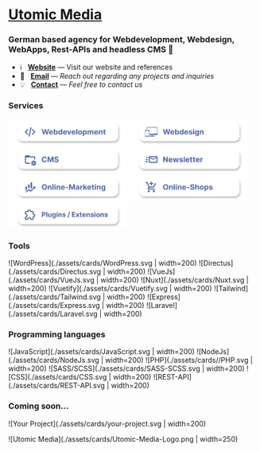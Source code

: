 # [Utomic Media](https://utomic.media)
### German based agency for Webdevelopment, Webdesign, WebApps, Rest-APIs and headless CMS  👋

<!--
**utomic-media/.github** is a ✨ _special_ ✨ repository because its `README.md` (this file) appears on your GitHub profile.
-->
* ℹ️ &nbsp; **[Website](https://utomic.media)** — Visit our website and references
* 📩 &nbsp; **[Email](mailto:hey@utomic.media)** — _Reach out regarding any projects and inquiries_
* 💡 &nbsp; **[Contact](https://utomic.media/kontakt)** — _Feel free to contact us_


<!-- TODO: create tags out of svgs / use list -->
<!-- TODO:  Add Utomic logo to the end -->
<!-- TODO: icon alignment and spacing -->
<!-- TODO: stash commit history (simply "add readme") -->
<!-- TODO: display on github profile -->

### Services

<img 
  src="./assets/cards/Webdevelopment.svg"
  alt="Webdevelopment"
  width="240px"
/>
<img 
  src="./assets/cards/Webdesign.svg"
  alt="Webdesign"
  width="240px"
/>
<img 
  src="./assets/cards/CMS.svg"
  alt="CMS"
  width="240px"
/>
<img 
  src="./assets/cards/Newsletter.svg"
  alt="Newsletter"
  width="240px"
/>
<img 
  src="./assets/cards/Online-Marketing.svg"
  alt="Online-Marketing"
  width="240px"
/>
<img 
  src="./assets/cards/Online-Shops.svg"
  alt="Online-Shops"
  width="240px"
/>
<img 
  src="./assets/cards/Plugin-Extensions.svg"
  alt="Plugins and Extensions"
  width="240px"
/>

     
### Tools
![WordPress](./assets/cards/WordPress.svg | width=200)
![Directus](./assets/cards/Directus.svg | width=200)
![VueJs](./assets/cards/VueJs.svg  | width=200)
![Nuxt](./assets/cards/Nuxt.svg | width=200)
![Vuetify](./assets/cards/Vuetify.svg | width=200)
![Tailwind](./assets/cards/Tailwind.svg | width=200)
![Express](./assets/cards/Express.svg | width=200)
![Laravel](./assets/cards/Laravel.svg | width=200)

### Programming languages
![JavaScript](./assets/cards/JavaScript.svg | width=200)
![NodeJs](./assets/cards/NodeJs.svg | width=200)
![PHP](./assets/cards//PHP.svg | width=200)
![SASS/SCSS](./assets/cards/SASS-SCSS.svg | width=200)
![CSS](./assets/cards/CSS.svg | width=200)
![REST-API](./assets/cards/REST-API.svg | width=200)

### Coming soon...
![Your Project](./assets/cards/your-project.svg  | width=200)


![Utomic Media](./assets/cards/Utomic-Media-Logo.png | width=250)

